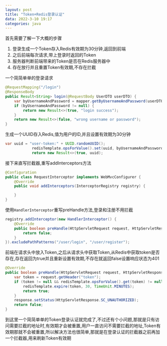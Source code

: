 ```yaml
---
layout: post
title: "Token+Redis登录认证"
data: 2022-3-10 19:17
categories: java
---
```


首先需要了解一下大概的步骤

1. 登录生成一个Token存入Redis有效期为30分钟,返回到前端
2. 之后前端每次请求,带上登录时返回的Token
3. 服务器判断前端带来的Token是否在Redis服务器中
4. 存在放行并且重置Token有效期,不存在拦截

一个简简单单的登录请求

```java
@RequestMapping("/login")
@ResponseBody
public Result<String> login(@RequestBody UserDTO userDTO) {
    var byUsernameAndPassword = mapper.getByUsernameAndPassword(userDTO.getUsername(), userDTO.getPassword());
    if (byUsernameAndPassword != null) {
        return new Result<>(true, "login success");
    }
    return new Result<>(false, "wrong username or password");
}
```

生成一个UUID存入Redis,值为用户的ID,并且设置有效期为30分钟

```java
var uuid = "user-token:" + UUID.randomUUID();
            redisTemplate.opsForValue().set(uuid, byUsernameAndPassword.getId().toString(), 30, TimeUnit.MINUTES);
            return new Result<>(true, uuid);
```

接下来直写拦截器,重写addInterceptors方法

```java
@Configuration
public class RequestInterceptor implements WebMvcConfigurer {
    @Override
    public void addInterceptors(InterceptorRegistry registry) {

    }
}
```

使用`HandlerInterceptor`重写preHandle方法,登录和注册不用拦截

```java
registry.addInterceptor(new HandlerInterceptor() {
    @Override
    public boolean preHandle(HttpServletRequest request, HttpServletResponse response, Object handler) throws Exception {
        return false;
    }
}).excludePathPatterns("/user/login", "/user/register");
```

前端在请求头中放入Token,之后从请求头中获取Token,从Redis中获取token是否存在,存在返回为true并且重新设置有效期,不存在就返回false设置响应状态为401

```java
@Override
public boolean preHandle(HttpServletRequest request, HttpServletResponse response, Object handler) throws Exception {
    var token = request.getHeader("token");
    if (token != null && redisTemplate.opsForValue().get(token) != null) {
        redisTemplate.expire(token, 30, TimeUnit.MINUTES);
        return true;
    }
    response.setStatus(HttpServletResponse.SC_UNAUTHORIZED);
    return false;
}
```

到这里一个简简单单的Token登录认证就完成了,不过还有个小问题,那就是只有访问需要拦截的地址时,有效期才会被重置,用户一直访问不需要拦截的地址,Token有效期那就不会被重置,所以解决方法也很简单,那就是在登录认证的拦截器之前再加一个拦截器,用来刷新Token有效期